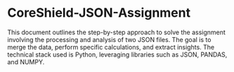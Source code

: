# CoreShield-JSON-Assignment
This document outlines the step-by-step approach to solve the assignment involving the processing and analysis of two JSON files. The goal is to merge the data, perform specific calculations, and extract insights. The technical stack used is Python, leveraging libraries such as JSON, PANDAS, and NUMPY.

